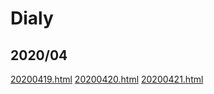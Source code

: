 
# Dialy

## 2020/04

[20200419.html](2020/04/19)
[20200420.html](2020/04/20)
[20200421.html](2020/04/21)



